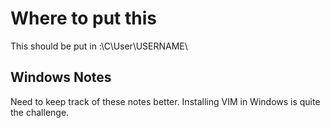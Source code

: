 # Where to put this

This should be put in :\\C\User\USERNAME\

## Windows Notes

Need to keep track of these notes better. Installing VIM in Windows is quite the challenge.
